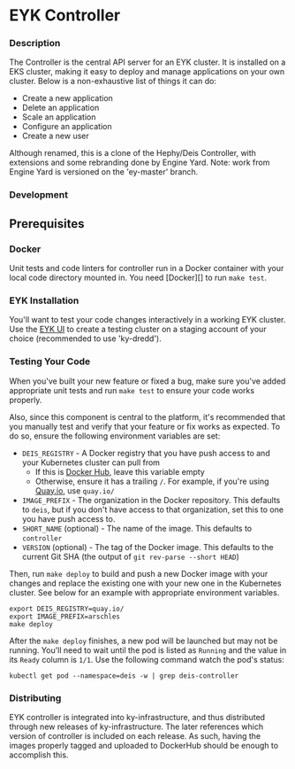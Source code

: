 
# EYK Controller

### Description

The Controller is the central API server for an EYK cluster. It is installed on a EKS cluster, making it easy to deploy and manage applications on your own cluster. Below is a non-exhaustive list of things it can do:

* Create a new application
* Delete an application
* Scale an application
* Configure an application
* Create a new user

Although renamed, this is a clone of the Hephy/Deis Controller, with extensions and some rebranding done by Engine Yard.
Note: work from Engine Yard is versioned on the 'ey-master' branch.

### Development

## Prerequisites

### Docker

Unit tests and code linters for controller run in a Docker container with your local code directory
mounted in. You need [Docker][] to run `make test`.

### EYK Installation

You'll want to test your code changes interactively in a working EYK cluster. Use the [EYK UI](https://eyk.ey.io) to create a testing cluster on a staging account of your choice (recommended to use 'ky-dredd').

### Testing Your Code

When you've built your new feature or fixed a bug, make sure you've added appropriate unit tests and run `make test` to ensure your code works properly.

Also, since this component is central to the platform, it's recommended that you manually test and verify that your feature or fix works as expected. To do so, ensure the following environment variables are set:

* `DEIS_REGISTRY` - A Docker registry that you have push access to and your Kubernetes cluster can pull from
  * If this is [Docker Hub](https://hub.docker.com/), leave this variable empty
  * Otherwise, ensure it has a trailing `/`. For example, if you're using [Quay.io](https://quay.io), use `quay.io/`
* `IMAGE_PREFIX` - The organization in the Docker repository. This defaults to `deis`, but if you don't have access to that organization, set this to one you have push access to.
* `SHORT_NAME` (optional) - The name of the image. This defaults to `controller`
* `VERSION` (optional) - The tag of the Docker image. This defaults to the current Git SHA (the output of `git rev-parse --short HEAD`)

Then, run `make deploy` to build and push a new Docker image with your changes and replace the existing one with your new one in the Kubernetes cluster. See below for an example with appropriate environment variables.

```console
export DEIS_REGISTRY=quay.io/
export IMAGE_PREFIX=arschles
make deploy
```

After the `make deploy` finishes, a new pod will be launched but may not be running. You'll need to wait until the pod is listed as `Running` and the value in its `Ready` column is `1/1`. Use the following command watch the pod's status:

```console
kubectl get pod --namespace=deis -w | grep deis-controller
```

### Distributing
EYK controller is integrated into ky-infrastructure, and thus distributed through new releases of ky-infrastructure.  The later references which version of controller is included on each release.  As such, having the images properly tagged and uploaded to DockerHub should be enough to accomplish this.